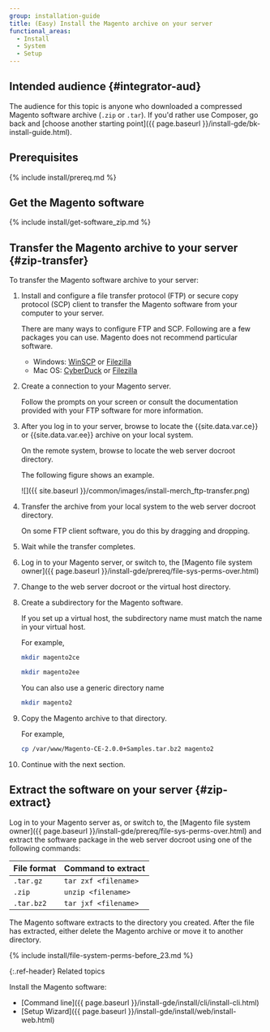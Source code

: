 ```yaml
---
group: installation-guide
title: (Easy) Install the Magento archive on your server
functional_areas:
  - Install
  - System
  - Setup
---
```


## Intended audience {#integrator-aud}

The audience for this topic is anyone who downloaded a compressed Magento software archive (`.zip` or `.tar`). If you'd rather use Composer, go back and [choose another starting point]({{ page.baseurl }}/install-gde/bk-install-guide.html).

## Prerequisites

{% include install/prereq.md %}

## Get the Magento software

{% include install/get-software_zip.md %}

## Transfer the Magento archive to your server {#zip-transfer}

To transfer the Magento software archive to your server:

1. Install and configure a file transfer protocol (FTP) or secure copy protocol (SCP) client to transfer the Magento software from your computer to your server.

   There are many ways to configure FTP and SCP. Following are a few packages you can use. Magento does not recommend particular software.

   *  Windows: [WinSCP](https://winscp.net/eng/download.php) or [Filezilla](https://filezilla-project.org/download.php)
   *  Mac OS: [CyberDuck](https://cyberduck.io/?l=en) or [Filezilla](https://filezilla-project.org/download.php)

1. Create a connection to your Magento server.

   Follow the prompts on your screen or consult the documentation provided with your FTP software for more information.

1. After you log in to your server, browse to locate the {{site.data.var.ce}} or {{site.data.var.ee}} archive on your local system.

   On the remote system, browse to locate the web server docroot directory.

   The following figure shows an example.

   ![]({{ site.baseurl }}/common/images/install-merch_ftp-transfer.png)

1. Transfer the archive from your local system to the web server docroot directory.

   On some FTP client software, you do this by dragging and dropping.

1. Wait while the transfer completes.
1. Log in to your Magento server, or switch to, the [Magento file system owner]({{ page.baseurl }}/install-gde/prereq/file-sys-perms-over.html)
1. Change to the web server docroot or the virtual host directory.
1. Create a subdirectory for the Magento software.

   If you set up a virtual host, the subdirectory name must match the name in your virtual host.

   For example,

   ```bash
   mkdir magento2ce
   ```

   ```bash
   mkdir magento2ee
   ```

   You can also use a generic directory name

   ```bash
   mkdir magento2
   ```

1. Copy the Magento archive to that directory.

   For example,

   ```bash
   cp /var/www/Magento-CE-2.0.0+Samples.tar.bz2 magento2
   ```

1. Continue with the next section.

## Extract the software on your server {#zip-extract}

Log in to your Magento server as, or switch to, the [Magento file system owner]({{ page.baseurl }}/install-gde/prereq/file-sys-perms-over.html) and extract the software package in the web server docroot using one of the following commands:

| File format | Command to extract    |
| ----------- | --------------------- |
| `.tar.gz`   | `tar zxf <filename>`  |
| `.zip`      | `unzip <filename>`    |
| `.tar.bz2` | `tar jxf <filename>` |

The Magento software extracts to the directory you created. After the file has extracted, either delete the Magento archive or move it to another directory.

{% include install/file-system-perms-before_23.md %}

{:.ref-header}
Related topics

Install the Magento software:

*  [Command line]({{ page.baseurl }}/install-gde/install/cli/install-cli.html)
*  [Setup Wizard]({{ page.baseurl }}/install-gde/install/web/install-web.html)
